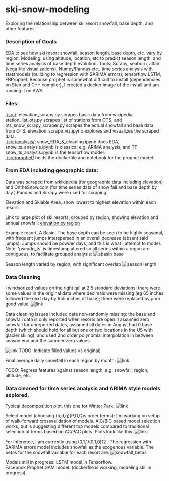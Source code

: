 # ski-snow-modeling
Exploring the relationship between ski resort snowfall, base depth, and other features. 

### Description of Goals
EDA to see how ski resort snowfall, season length, base depth, etc. vary by region. Modeling: using altitude, location, etc to predict season length, and time series analysis of base depth evolution.
Tools: Scrapy, seaborn, altair (vega-lite visualizations), Numpy/Pandas etc., time series analysis with statsmodels (building to regression with SARIMA errors), tensorflow LSTM, FBProphet. Because prophet is somewhat difficult to install (dependencies on Stan and C++ compiler), I created a docker image of the install and am running it on AWS. 

### Files:
[./src/](./src/): elevation_scrapy.py scrapes basic data from wikipedia, station_list_ots.py scrapes list of stations from OTS, and ots_snow_scrapy_scraper.py scrapes the actual snowfall and base data from OTS. elevation_scrape_viz.ipynb explores and visualizes the scraped data.  
[./src/analysis/](./src/analysis/): snow_EDA_&_cleaning.ipynb does EDA, snow_ts_analysis.ipynb is classical e.g. ARIMA analysis, and TF-snow_ts_analysis.ipynb is the tensorflow model.  
[./src/prophet/](./src/prophet/) holds the dockerfile and notebook for the prophet model.

### From EDA including geographic data:
Data was scraped from wkikipedia (for geographic data including elevation) and OntheSnow.com (for time series data of snow fall and base depth by day.) Pandas and Scrapy were used for scraping. 

Elevation and Skiable Area, show lowest to highest elevation within each resort: <div id="vis"></div>
  <script>
    (function(vegaEmbed) {
      var spec = {"config": {"view": {"continuousWidth": 400, "continuousHeight": 300}, "axisBottom": {"labels": false, "ticks": false}}, "data": {"name": "data-d8753445a38173a282b82a14448ff894"}, "mark": "rect", "encoding": {"color": {"type": "nominal", "field": "region"}, "opacity": {"condition": {"value": 1, "selection": "selector001"}, "value": 0.2}, "tooltip": [{"type": "nominal", "field": "name"}, {"type": "quantitative", "field": "base_elevation_ft"}, {"type": "quantitative", "field": "avg_elevation_ft"}, {"type": "quantitative", "field": "peak_elevation_ft"}, {"type": "nominal", "field": "skiable_acreage"}, {"type": "nominal", "field": "total_lifts"}, {"type": "quantitative", "field": "avg_annual_snowfall_in"}, {"type": "quantitative", "field": "avg_elevation_ft"}], "x": {"type": "quantitative", "axis": {"grid": false}, "field": "x0", "title": "Skiable Acres"}, "x2": {"field": "x1"}, "y": {"type": "quantitative", "axis": {"grid": true, "title": "Elevation (ft)"}, "field": "base_elevation_ft", "scale": {"zero": false}}, "y2": {"field": "peak_elevation_ft"}}, "height": 300, "selection": {"selector001": {"type": "multi", "fields": ["series"], "bind": "legend"}}, "title": {"text": ["Stations Scaled by skiable area"], "fontSize": 20}, "width": 800, "$schema": "https://vega.github.io/schema/vega-lite/v4.8.1.json", "datasets": {"data-d8753445a38173a282b82a14448ff894": [{"name": "Blue Mountain Ski Area", "region": "East", "state_province": "Pennsylvania", "peak_elevation_ft": 1540.0, "base_elevation_ft": 458.0, "skiable_acreage": 164.0, "total_lifts": 13.0, "avg_annual_snowfall_in": 33.0, "avg_elevation_ft": 999.0, "area_width": 0.15157116451016636, "x1": 0.23157116451016635, "x0": 0.08}, {"name": "Shawnee Mountain Ski Area", "region": "East", "state_province": "Pennsylvania", "peak_elevation_ft": 1351.0, "base_elevation_ft": 700.0, "skiable_acreage": 125.0, "total_lifts": 9.0, "avg_annual_snowfall_in": 50.0, "avg_elevation_ft": 1025.5, "area_width": 0.19201228878648233, "x1": 0.4235834532966487, "x0": 0.31157116451016637}, {"name": "Roundtop Mountain Resort", "region": "East", "state_province": "Pennsylvania", "peak_elevation_ft": 1335.0, "base_elevation_ft": 755.0, "skiable_acreage": 103.0, "total_lifts": 7.0, "avg_annual_snowfall_in": 30.0, "avg_elevation_ft": 1045.0, "area_width": 0.17758620689655172, "x1": 0.6011696601932004, "x0": 0.5035834532966487}, {"name": "Whitetail Resort", "region": "East", "state_province": "Pennsylvania", "peak_elevation_ft": 1800.0, "base_elevation_ft": 865.0, "skiable_acreage": 109.0, "total_lifts": 9.0, "avg_annual_snowfall_in": 40.0, "avg_elevation_ft": 1332.5, "area_width": 0.11657754010695187, "x1": 0.7177472003001523, "x0": 0.6811696601932004}, {"name": "Montage Mountain Resorts", "region": "East", "state_province": "Pennsylvania", "peak_elevation_ft": 1960.0, "base_elevation_ft": 960.0, "skiable_acreage": 140.0, "total_lifts": 9.0, "avg_annual_snowfall_in": 60.0, "avg_elevation_ft": 1460.0, "area_width": 0.14, "x1": 0.8577472003001523, "x0": 0.7977472003001522}, {"name": "Jack Frost - Big Boulder Ski Area", "region": "East", "state_province": "Pennsylvania", "peak_elevation_ft": 2000.0, "base_elevation_ft": 1400.0, "skiable_acreage": 145.0, "total_lifts": 22.0, "avg_annual_snowfall_in": 50.0, "avg_elevation_ft": 1700.0, "area_width": 0.24166666666666667, "x1": 1.099413866966819, "x0": 0.9377472003001522}, {"name": "Camelback Mountain Resort", "region": "East", "state_province": "Pennsylvania", "peak_elevation_ft": 2130.0, "base_elevation_ft": 1330.0, "skiable_acreage": 166.0, "total_lifts": 16.0, "avg_annual_snowfall_in": 50.0, "avg_elevation_ft": 1730.0, "area_width": 0.2075, "x1": 1.306913866966819, "x0": 1.179413866966819}, {"name": "Magic Mountain", "region": "East", "state_province": "Vermont", "peak_elevation_ft": 2850.0, "base_elevation_ft": 1350.0, "skiable_acreage": 205.0, "total_lifts": 6.0, "avg_annual_snowfall_in": 150.0, "avg_elevation_ft": 2100.0, "area_width": 0.13666666666666666, "x1": 1.4435805336334857, "x0": 1.386913866966819}, {"name": "Elk Mountain Ski Resort", "region": "East", "state_province": "Pennsylvania", "peak_elevation_ft": 2667.0, "base_elevation_ft": 1742.0, "skiable_acreage": 180.0, "total_lifts": 7.0, "avg_annual_snowfall_in": 60.0, "avg_elevation_ft": 2204.5, "area_width": 0.1945945945945946, "x1": 1.6381751282280803, "x0": 1.5235805336334858}, {"name": "Middlebury College Snow Bowl", "region": "East", "state_province": "Vermont", "peak_elevation_ft": 2720.0, "base_elevation_ft": 1720.0, "skiable_acreage": 110.0, "total_lifts": 3.0, "avg_annual_snowfall_in": 250.0, "avg_elevation_ft": 2220.0, "area_width": 0.11, "x1": 1.7481751282280804, "x0": 1.7181751282280804}, {"name": "Burke Mountain", "region": "East", "state_province": "Vermont", "peak_elevation_ft": 3267.0, "base_elevation_ft": 1210.0, "skiable_acreage": 178.0, "total_lifts": 6.0, "avg_annual_snowfall_in": 217.0, "avg_elevation_ft": 2238.5, "area_width": 0.08653378706854643, "x1": 1.834708915296627, "x0": 1.8281751282280805}, {"name": "Okemo Mountain", "region": "East", "state_province": "Vermont", "peak_elevation_ft": 3344.0, "base_elevation_ft": 1144.0, "skiable_acreage": 632.0, "total_lifts": 19.0, "avg_annual_snowfall_in": 200.0, "avg_elevation_ft": 2244.0, "area_width": 0.2872727272727273, "x1": 2.121981642569354, "x0": 1.914708915296627}, {"name": "Smuggler's Notch", "region": "East", "state_province": "Vermont", "peak_elevation_ft": 3640.0, "base_elevation_ft": 1030.0, "skiable_acreage": 1000.0, "total_lifts": 16.0, "avg_annual_snowfall_in": 288.0, "avg_elevation_ft": 2335.0, "area_width": 0.3831417624521073, "x1": 2.5051234050214615, "x0": 2.201981642569354}, {"name": "Bromley Mountain Resort", "region": "East", "state_province": "Vermont", "peak_elevation_ft": 3284.0, "base_elevation_ft": 1950.0, "skiable_acreage": 178.0, "total_lifts": 9.0, "avg_annual_snowfall_in": 168.0, "avg_elevation_ft": 2617.0, "area_width": 0.13343328335832083, "x1": 2.6385566883797824, "x0": 2.5851234050214615}, {"name": "Seven Springs Mountain Resort", "region": "East", "state_province": "Pennsylvania", "peak_elevation_ft": 2994.0, "base_elevation_ft": 2240.0, "skiable_acreage": 285.0, "total_lifts": 14.0, "avg_annual_snowfall_in": 150.0, "avg_elevation_ft": 2617.0, "area_width": 0.3779840848806366, "x1": 3.0165407732604193, "x0": 2.7185566883797825}, {"name": "Mad River Glen", "region": "East", "state_province": "Vermont", "peak_elevation_ft": 3637.0, "base_elevation_ft": 1600.0, "skiable_acreage": 115.0, "total_lifts": 5.0, "avg_annual_snowfall_in": 230.0, "avg_elevation_ft": 2618.5, "area_width": 0.056455571919489446, "x1": 3.0729963451799085, "x0": 3.0965407732604193}, {"name": "Bolton Valley ", "region": "East", "state_province": "Vermont", "peak_elevation_ft": 3150.0, "base_elevation_ft": 2100.0, "skiable_acreage": 300.0, "total_lifts": 6.0, "avg_annual_snowfall_in": 312.0, "avg_elevation_ft": 2625.0, "area_width": 0.2857142857142857, "x1": 3.358710630894194, "x0": 3.1529963451799086}, {"name": "Stowe Mountain Resort", "region": "East", "state_province": "Vermont", "peak_elevation_ft": 3719.0, "base_elevation_ft": 1559.0, "skiable_acreage": 485.0, "total_lifts": 13.0, "avg_annual_snowfall_in": 333.0, "avg_elevation_ft": 2639.0, "area_width": 0.22453703703703703, "x1": 3.5832476679312313, "x0": 3.438710630894194}, {"name": "Hidden Valley Resort", "region": "East", "state_province": "Pennsylvania", "peak_elevation_ft": 2875.0, "base_elevation_ft": 2405.0, "skiable_acreage": 110.0, "total_lifts": 11.0, "avg_annual_snowfall_in": 140.0, "avg_elevation_ft": 2640.0, "area_width": 0.23404255319148937, "x1": 3.817290221122721, "x0": 3.6632476679312314}, {"name": "Killington Ski Resort", "region": "East", "state_province": "Vermont", "peak_elevation_ft": 4241.0, "base_elevation_ft": 1165.0, "skiable_acreage": 1509.0, "total_lifts": 21.0, "avg_annual_snowfall_in": 250.0, "avg_elevation_ft": 2703.0, "area_width": 0.49057217165149547, "x1": 4.307862392774217, "x0": 3.897290221122721}, {"name": "Mount Snow ", "region": "East", "state_province": "Vermont", "peak_elevation_ft": 3600.0, "base_elevation_ft": 1900.0, "skiable_acreage": 600.0, "total_lifts": 20.0, "avg_annual_snowfall_in": 156.0, "avg_elevation_ft": 2750.0, "area_width": 0.35294117647058826, "x1": 4.660803569244805, "x0": 4.387862392774217}, {"name": "Sugarbush Resort", "region": "East", "state_province": "Vermont", "peak_elevation_ft": 4083.0, "base_elevation_ft": 1483.0, "skiable_acreage": 508.0, "total_lifts": 16.0, "avg_annual_snowfall_in": 269.0, "avg_elevation_ft": 2783.0, "area_width": 0.19538461538461538, "x1": 4.85618818462942, "x0": 4.740803569244805}, {"name": "Stratton Mountain Resort ", "region": "East", "state_province": "Vermont", "peak_elevation_ft": 3875.0, "base_elevation_ft": 1872.0, "skiable_acreage": 670.0, "total_lifts": 11.0, "avg_annual_snowfall_in": 171.0, "avg_elevation_ft": 2873.5, "area_width": 0.3344982526210684, "x1": 5.190686437250488, "x0": 4.93618818462942}, {"name": "Jay Peak", "region": "East", "state_province": "Vermont", "peak_elevation_ft": 3968.0, "base_elevation_ft": 1815.0, "skiable_acreage": 385.0, "total_lifts": 9.0, "avg_annual_snowfall_in": 350.0, "avg_elevation_ft": 2891.5, "area_width": 0.17882025081281933, "x1": 5.369506688063307, "x0": 5.270686437250488}, {"name": "Pico Mountain", "region": "East", "state_province": "Vermont", "peak_elevation_ft": 3967.0, "base_elevation_ft": 2000.0, "skiable_acreage": 468.0, "total_lifts": 7.0, "avg_annual_snowfall_in": 250.0, "avg_elevation_ft": 2983.5, "area_width": 0.23792577529232334, "x1": 5.6074324633556305, "x0": 5.449506688063307}, {"name": "The Summit at Snoqualmie", "region": "Cascades", "state_province": "Washington", "peak_elevation_ft": 5420.0, "base_elevation_ft": 2610.0, "skiable_acreage": 1914.0, "total_lifts": 27.0, "avg_annual_snowfall_in": 435.0, "avg_elevation_ft": 4015.0, "area_width": 0.6811387900355872, "x1": 6.2885712533912175, "x0": 5.687432463355631}, {"name": "Mount Hood Skibowl", "region": "Cascades", "state_province": "Oregon", "peak_elevation_ft": 5027.0, "base_elevation_ft": 3500.0, "skiable_acreage": 960.0, "total_lifts": 9.0, "avg_annual_snowfall_in": 300.0, "avg_elevation_ft": 4263.5, "area_width": 0.6286836935166994, "x1": 6.917254946907917, "x0": 6.3685712533912175}, {"name": "Mt Baker ", "region": "Cascades", "state_province": "Washington", "peak_elevation_ft": 5089.0, "base_elevation_ft": 3500.0, "skiable_acreage": 1000.0, "total_lifts": 10.0, "avg_annual_snowfall_in": 641.0, "avg_elevation_ft": 4294.5, "area_width": 0.6293266205160478, "x1": 7.546581567423965, "x0": 6.997254946907917}, {"name": "Loup Loup Ski Bowl", "region": "Cascades", "state_province": "Washington", "peak_elevation_ft": 5280.0, "base_elevation_ft": 4040.0, "skiable_acreage": 550.0, "total_lifts": 3.0, "avg_annual_snowfall_in": 150.0, "avg_elevation_ft": 4660.0, "area_width": 0.4435483870967742, "x1": 7.990129954520739, "x0": 7.626581567423965}, {"name": "49 Degrees North", "region": "Cascades", "state_province": "Washington", "peak_elevation_ft": 5774.0, "base_elevation_ft": 3923.0, "skiable_acreage": 2325.0, "total_lifts": 6.0, "avg_annual_snowfall_in": 300.0, "avg_elevation_ft": 4848.5, "area_width": 1.2560777957860616, "x1": 9.246207750306802, "x0": 8.07012995452074}, {"name": "Mount Spokane", "region": "Cascades", "state_province": "Washington", "peak_elevation_ft": 5889.0, "base_elevation_ft": 3818.0, "skiable_acreage": 1704.0, "total_lifts": 8.0, "avg_annual_snowfall_in": 300.0, "avg_elevation_ft": 4853.5, "area_width": 0.8227909222597779, "x1": 10.068998672566579, "x0": 9.326207750306802}, {"name": "Stevens Pass ", "region": "Cascades", "state_province": "Washington", "peak_elevation_ft": 5845.0, "base_elevation_ft": 4061.0, "skiable_acreage": 1125.0, "total_lifts": 10.0, "avg_annual_snowfall_in": 450.0, "avg_elevation_ft": 4953.0, "area_width": 0.6306053811659192, "x1": 10.699604053732498, "x0": 10.148998672566579}, {"name": "Ski Bluewood", "region": "Cascades", "state_province": "Washington", "peak_elevation_ft": 5670.0, "base_elevation_ft": 4454.0, "skiable_acreage": 530.0, "total_lifts": 3.0, "avg_annual_snowfall_in": 300.0, "avg_elevation_ft": 5062.0, "area_width": 0.43585526315789475, "x1": 11.135459316890394, "x0": 10.779604053732498}, {"name": "Spout Springs", "region": "Cascades", "state_province": "Oregon", "peak_elevation_ft": 5450.0, "base_elevation_ft": 4920.0, "skiable_acreage": 200.0, "total_lifts": 2.0, "avg_annual_snowfall_in": 130.0, "avg_elevation_ft": 5185.0, "area_width": 0.37735849056603776, "x1": 11.512817807456432, "x0": 11.215459316890394}, {"name": "Hoodoo", "region": "Cascades", "state_province": "Oregon", "peak_elevation_ft": 5703.0, "base_elevation_ft": 4668.0, "skiable_acreage": 806.0, "total_lifts": 5.0, "avg_annual_snowfall_in": 360.0, "avg_elevation_ft": 5185.5, "area_width": 0.778743961352657, "x1": 12.291561768809089, "x0": 11.592817807456433}, {"name": "Crystal Mountain", "region": "Cascades", "state_province": "Washington", "peak_elevation_ft": 7012.0, "base_elevation_ft": 3912.0, "skiable_acreage": 2600.0, "total_lifts": 12.0, "avg_annual_snowfall_in": 350.0, "avg_elevation_ft": 5462.0, "area_width": 0.8387096774193549, "x1": 13.130271446228443, "x0": 12.371561768809089}, {"name": "White Pass", "region": "Cascades", "state_province": "Washington", "peak_elevation_ft": 6500.0, "base_elevation_ft": 4500.0, "skiable_acreage": 1400.0, "total_lifts": 8.0, "avg_annual_snowfall_in": 350.0, "avg_elevation_ft": 5500.0, "area_width": 0.7, "x1": 13.830271446228442, "x0": 13.210271446228443}, {"name": "Ferguson Ridge", "region": "Cascades", "state_province": "Oregon", "peak_elevation_ft": 5840.0, "base_elevation_ft": 5200.0, "skiable_acreage": 170.0, "total_lifts": 2.0, "avg_annual_snowfall_in": 300.0, "avg_elevation_ft": 5520.0, "area_width": 0.265625, "x1": 14.095896446228442, "x0": 13.910271446228442}, {"name": "Warner Canyon", "region": "Cascades", "state_province": "Oregon", "peak_elevation_ft": 6003.0, "base_elevation_ft": 5271.0, "skiable_acreage": 200.0, "total_lifts": 1.0, "avg_annual_snowfall_in": 50.0, "avg_elevation_ft": 5637.0, "area_width": 0.273224043715847, "x1": 14.36912048994429, "x0": 14.175896446228442}, {"name": "Mission Ridge", "region": "Cascades", "state_province": "Washington", "peak_elevation_ft": 6820.0, "base_elevation_ft": 4570.0, "skiable_acreage": 2000.0, "total_lifts": 6.0, "avg_annual_snowfall_in": 200.0, "avg_elevation_ft": 5695.0, "area_width": 0.8888888888888888, "x1": 15.25800937883318, "x0": 14.44912048994429}, {"name": "Willamette Pass", "region": "Cascades", "state_province": "Oregon", "peak_elevation_ft": 6683.0, "base_elevation_ft": 5120.0, "skiable_acreage": 555.0, "total_lifts": 6.0, "avg_annual_snowfall_in": 430.0, "avg_elevation_ft": 5901.5, "area_width": 0.3550863723608445, "x1": 15.613095751194024, "x0": 15.33800937883318}, {"name": "Mount Hood Meadows ", "region": "Cascades", "state_province": "Oregon", "peak_elevation_ft": 7300.0, "base_elevation_ft": 4523.0, "skiable_acreage": 2150.0, "total_lifts": 11.0, "avg_annual_snowfall_in": 430.0, "avg_elevation_ft": 5911.5, "area_width": 0.7742167806985956, "x1": 16.38731253189262, "x0": 15.693095751194024}, {"name": "Nordic Valley", "region": "Utah", "state_province": "Utah", "peak_elevation_ft": 6400.0, "base_elevation_ft": 5440.0, "skiable_acreage": 140.0, "total_lifts": 4.0, "avg_annual_snowfall_in": 300.0, "avg_elevation_ft": 5920.0, "area_width": 0.14583333333333334, "x1": 16.53314586522595, "x0": 16.467312531892617}, {"name": "Cherry Peak", "region": "Utah", "state_province": "Utah", "peak_elevation_ft": 7050.0, "base_elevation_ft": 5775.0, "skiable_acreage": 200.0, "total_lifts": 3.0, "avg_annual_snowfall_in": 322.0, "avg_elevation_ft": 6412.5, "area_width": 0.1568627450980392, "x1": 16.69000861032399, "x0": 16.61314586522595}, {"name": "Timberline Lodge", "region": "Cascades", "state_province": "Oregon", "peak_elevation_ft": 8540.0, "base_elevation_ft": 4850.0, "skiable_acreage": 1430.0, "total_lifts": 9.0, "avg_annual_snowfall_in": 540.0, "avg_elevation_ft": 6695.0, "area_width": 0.3875338753387534, "x1": 17.077542485662743, "x0": 16.770008610323988}, {"name": "Mount Ashland Ski Area", "region": "Cascades", "state_province": "Oregon", "peak_elevation_ft": 7533.0, "base_elevation_ft": 6383.0, "skiable_acreage": 220.0, "total_lifts": 5.0, "avg_annual_snowfall_in": 265.0, "avg_elevation_ft": 6958.0, "area_width": 0.19130434782608696, "x1": 17.26884683348883, "x0": 17.15754248566274}, {"name": "Soda Springs", "region": "Sierras", "state_province": "California", "peak_elevation_ft": 7325.0, "base_elevation_ft": 6673.0, "skiable_acreage": 200.0, "total_lifts": 2.0, "avg_annual_snowfall_in": 400.0, "avg_elevation_ft": 6999.0, "area_width": 0.3067484662576687, "x1": 17.5755952997465, "x0": 17.348846833488828}, {"name": "Tahoe Donner", "region": "Sierras", "state_province": "California", "peak_elevation_ft": 7350.0, "base_elevation_ft": 6750.0, "skiable_acreage": 120.0, "total_lifts": 3.0, "avg_annual_snowfall_in": 400.0, "avg_elevation_ft": 7050.0, "area_width": 0.2, "x1": 17.7755952997465, "x0": 17.655595299746498}, {"name": "Homewood", "region": "Sierras", "state_province": "California", "peak_elevation_ft": 7881.0, "base_elevation_ft": 6223.0, "skiable_acreage": 1260.0, "total_lifts": 7.0, "avg_annual_snowfall_in": 400.0, "avg_elevation_ft": 7052.0, "area_width": 0.7599517490952955, "x1": 18.535547048841796, "x0": 17.855595299746497}, {"name": "Sundance Mountain", "region": "Utah", "state_province": "Utah", "peak_elevation_ft": 8250.0, "base_elevation_ft": 6100.0, "skiable_acreage": 450.0, "total_lifts": 5.0, "avg_annual_snowfall_in": 320.0, "avg_elevation_ft": 7175.0, "area_width": 0.20930232558139536, "x1": 18.74484937442319, "x0": 18.615547048841794}, {"name": "Snow Valley Mountain Resort", "region": "Sierras", "state_province": "California", "peak_elevation_ft": 7841.0, "base_elevation_ft": 6800.0, "skiable_acreage": 240.0, "total_lifts": 12.0, "avg_annual_snowfall_in": 150.0, "avg_elevation_ft": 7320.5, "area_width": 0.23054755043227665, "x1": 18.975396924855467, "x0": 18.824849374423188}, {"name": "Mt Bachelor ", "region": "Cascades", "state_province": "Oregon", "peak_elevation_ft": 9065.0, "base_elevation_ft": 5700.0, "skiable_acreage": 4318.0, "total_lifts": 11.0, "avg_annual_snowfall_in": 462.0, "avg_elevation_ft": 7382.5, "area_width": 1.2832095096582468, "x1": 20.258606434513712, "x0": 19.055396924855465}, {"name": "Mountain High", "region": "Sierras", "state_province": "California", "peak_elevation_ft": 8200.0, "base_elevation_ft": 6600.0, "skiable_acreage": 290.0, "total_lifts": 13.0, "avg_annual_snowfall_in": 132.0, "avg_elevation_ft": 7400.0, "area_width": 0.18125, "x1": 20.43985643451371, "x0": 20.33860643451371}, {"name": "Dodge Ridge", "region": "Sierras", "state_province": "California", "peak_elevation_ft": 8200.0, "base_elevation_ft": 6600.0, "skiable_acreage": 832.0, "total_lifts": 12.0, "avg_annual_snowfall_in": 300.0, "avg_elevation_ft": 7400.0, "area_width": 0.52, "x1": 20.95985643451371, "x0": 20.51985643451371}, {"name": "Donner Ski Ranch", "region": "Sierras", "state_province": "California", "peak_elevation_ft": 7781.0, "base_elevation_ft": 7031.0, "skiable_acreage": 435.0, "total_lifts": 8.0, "avg_annual_snowfall_in": 400.0, "avg_elevation_ft": 7406.0, "area_width": 0.58, "x1": 21.53985643451371, "x0": 21.03985643451371}, {"name": "Boreal", "region": "Sierras", "state_province": "California", "peak_elevation_ft": 7700.0, "base_elevation_ft": 7200.0, "skiable_acreage": 380.0, "total_lifts": 8.0, "avg_annual_snowfall_in": 400.0, "avg_elevation_ft": 7450.0, "area_width": 0.76, "x1": 22.29985643451371, "x0": 21.619856434513707}, {"name": "Northstar California", "region": "Sierras", "state_province": "California", "peak_elevation_ft": 8610.0, "base_elevation_ft": 6330.0, "skiable_acreage": 2904.0, "total_lifts": 19.0, "avg_annual_snowfall_in": 350.0, "avg_elevation_ft": 7470.0, "area_width": 1.2736842105263158, "x1": 23.573540645040026, "x0": 22.37985643451371}, {"name": "Mount Waterman", "region": "Sierras", "state_province": "California", "peak_elevation_ft": 8030.0, "base_elevation_ft": 7000.0, "skiable_acreage": 150.0, "total_lifts": 3.0, "avg_annual_snowfall_in": 180.0, "avg_elevation_ft": 7515.0, "area_width": 0.14563106796116504, "x1": 23.71917171300119, "x0": 23.653540645040025}, {"name": "Mount Baldy Ski Lifts", "region": "Sierras", "state_province": "California", "peak_elevation_ft": 8600.0, "base_elevation_ft": 6500.0, "skiable_acreage": 800.0, "total_lifts": 4.0, "avg_annual_snowfall_in": 170.0, "avg_elevation_ft": 7550.0, "area_width": 0.38095238095238093, "x1": 24.10012409395357, "x0": 23.79917171300119}, {"name": "Anthony Lakes", "region": "Cascades", "state_province": "Oregon", "peak_elevation_ft": 8000.0, "base_elevation_ft": 7100.0, "skiable_acreage": 1100.0, "total_lifts": 3.0, "avg_annual_snowfall_in": 300.0, "avg_elevation_ft": 7550.0, "area_width": 1.2222222222222223, "x1": 25.322346316175793, "x0": 24.18012409395357}, {"name": "Bear Valley", "region": "Sierras", "state_province": "California", "peak_elevation_ft": 8500.0, "base_elevation_ft": 6600.0, "skiable_acreage": 1280.0, "total_lifts": 10.0, "avg_annual_snowfall_in": 359.0, "avg_elevation_ft": 7550.0, "area_width": 0.6736842105263158, "x1": 25.996030526702107, "x0": 25.40234631617579}, {"name": "Snow Summit", "region": "Sierras", "state_province": "California", "peak_elevation_ft": 8174.0, "base_elevation_ft": 6965.0, "skiable_acreage": 240.0, "total_lifts": 14.0, "avg_annual_snowfall_in": 100.0, "avg_elevation_ft": 7569.5, "area_width": 0.19851116625310175, "x1": 26.19454169295521, "x0": 26.076030526702105}, {"name": "Diamond Peak", "region": "Sierras", "state_province": "Nevada", "peak_elevation_ft": 8540.0, "base_elevation_ft": 6700.0, "skiable_acreage": 655.0, "total_lifts": 6.0, "avg_annual_snowfall_in": 225.0, "avg_elevation_ft": 7620.0, "area_width": 0.35597826086956524, "x1": 26.550519953824775, "x0": 26.274541692955207}, {"name": "Squaw Valley-Alpine Meadows", "region": "Sierras", "state_province": "California", "peak_elevation_ft": 9050.0, "base_elevation_ft": 6200.0, "skiable_acreage": 6400.0, "total_lifts": 43.0, "avg_annual_snowfall_in": 450.0, "avg_elevation_ft": 7625.0, "area_width": 2.245614035087719, "x1": 28.796133988912494, "x0": 26.630519953824773}, {"name": "Sugar Bowl", "region": "Sierras", "state_province": "California", "peak_elevation_ft": 8383.0, "base_elevation_ft": 6883.0, "skiable_acreage": 1500.0, "total_lifts": 13.0, "avg_annual_snowfall_in": 500.0, "avg_elevation_ft": 7633.0, "area_width": 1.0, "x1": 29.796133988912494, "x0": 28.876133988912493}, {"name": "Sierra-at-Tahoe", "region": "Sierras", "state_province": "California", "peak_elevation_ft": 8852.0, "base_elevation_ft": 6640.0, "skiable_acreage": 2000.0, "total_lifts": 12.0, "avg_annual_snowfall_in": 480.0, "avg_elevation_ft": 7746.0, "area_width": 0.9041591320072333, "x1": 30.700293120919728, "x0": 29.876133988912493}, {"name": "China Peak", "region": "Sierras", "state_province": "California", "peak_elevation_ft": 8709.0, "base_elevation_ft": 7030.0, "skiable_acreage": 1200.0, "total_lifts": 11.0, "avg_annual_snowfall_in": 300.0, "avg_elevation_ft": 7869.5, "area_width": 0.714711137581894, "x1": 31.41500425850162, "x0": 30.780293120919726}, {"name": "Snowbasin", "region": "Utah", "state_province": "Utah", "peak_elevation_ft": 9350.0, "base_elevation_ft": 6391.0, "skiable_acreage": 3000.0, "total_lifts": 11.0, "avg_annual_snowfall_in": 350.0, "avg_elevation_ft": 7870.5, "area_width": 1.013856032443393, "x1": 32.42886029094502, "x0": 31.49500425850162}, {"name": "Bear Mountain", "region": "Sierras", "state_province": "California", "peak_elevation_ft": 8805.0, "base_elevation_ft": 7104.0, "skiable_acreage": 198.0, "total_lifts": 12.0, "avg_annual_snowfall_in": 100.0, "avg_elevation_ft": 7954.5, "area_width": 0.1164021164021164, "x1": 32.54526240734713, "x0": 32.508860290945016}, {"name": "Beaver Mountain", "region": "Utah", "state_province": "Utah", "peak_elevation_ft": 8800.0, "base_elevation_ft": 7200.0, "skiable_acreage": 667.0, "total_lifts": 5.0, "avg_annual_snowfall_in": 400.0, "avg_elevation_ft": 8000.0, "area_width": 0.416875, "x1": 32.96213740734713, "x0": 32.62526240734713}, {"name": "Deer Valley", "region": "Utah", "state_province": "Utah", "peak_elevation_ft": 9570.0, "base_elevation_ft": 6570.0, "skiable_acreage": 2026.0, "total_lifts": 21.0, "avg_annual_snowfall_in": 280.0, "avg_elevation_ft": 8070.0, "area_width": 0.6753333333333333, "x1": 33.63747074068046, "x0": 33.04213740734713}, {"name": "Powder Mountain", "region": "Utah", "state_province": "Utah", "peak_elevation_ft": 9422.0, "base_elevation_ft": 6900.0, "skiable_acreage": 8464.0, "total_lifts": 9.0, "avg_annual_snowfall_in": 500.0, "avg_elevation_ft": 8161.0, "area_width": 3.3560666137985726, "x1": 36.99353735447904, "x0": 33.71747074068046}, {"name": "Park City Mountain Resort", "region": "Utah", "state_province": "Utah", "peak_elevation_ft": 10000.0, "base_elevation_ft": 6900.0, "skiable_acreage": 7300.0, "total_lifts": 41.0, "avg_annual_snowfall_in": 360.0, "avg_elevation_ft": 8450.0, "area_width": 2.3548387096774195, "x1": 39.348376064156454, "x0": 37.073537354479036}, {"name": "Mount Shasta Ski Park", "region": "Sierras", "state_province": "California", "peak_elevation_ft": 9200.0, "base_elevation_ft": 7800.0, "skiable_acreage": 425.0, "total_lifts": 4.0, "avg_annual_snowfall_in": 275.0, "avg_elevation_ft": 8500.0, "area_width": 0.30357142857142855, "x1": 39.651947492727885, "x0": 39.42837606415645}, {"name": "Heavenly Mountain Resort ", "region": "Sierras", "state_province": "California", "peak_elevation_ft": 10067.0, "base_elevation_ft": 7200.0, "skiable_acreage": 4800.0, "total_lifts": 30.0, "avg_annual_snowfall_in": 360.0, "avg_elevation_ft": 8633.5, "area_width": 1.6742239274502966, "x1": 41.326171420178184, "x0": 39.73194749272788}, {"name": "Granby Ranch", "region": "Colorado", "state_province": "Colorado", "peak_elevation_ft": 9202.0, "base_elevation_ft": 8202.0, "skiable_acreage": 406.0, "total_lifts": 5.0, "avg_annual_snowfall_in": 220.0, "avg_elevation_ft": 8702.0, "area_width": 0.406, "x1": 41.73217142017818, "x0": 41.40617142017818}, {"name": "Steamboat Springs ", "region": "Colorado", "state_province": "Colorado", "peak_elevation_ft": 10568.0, "base_elevation_ft": 6900.0, "skiable_acreage": 2956.0, "total_lifts": 16.0, "avg_annual_snowfall_in": 349.0, "avg_elevation_ft": 8734.0, "area_width": 0.8058887677208287, "x1": 42.53806018789901, "x0": 41.81217142017818}, {"name": "Kirkwood", "region": "Sierras", "state_province": "California", "peak_elevation_ft": 9800.0, "base_elevation_ft": 7800.0, "skiable_acreage": 2300.0, "total_lifts": 15.0, "avg_annual_snowfall_in": 500.0, "avg_elevation_ft": 8800.0, "area_width": 1.15, "x1": 43.68806018789901, "x0": 42.61806018789901}, {"name": "June Mountain", "region": "Sierras", "state_province": "California", "peak_elevation_ft": 10090.0, "base_elevation_ft": 7545.0, "skiable_acreage": 500.0, "total_lifts": 7.0, "avg_annual_snowfall_in": 250.0, "avg_elevation_ft": 8817.5, "area_width": 0.19646365422396855, "x1": 43.88452384212298, "x0": 43.76806018789901}, {"name": "Buttermilk", "region": "Colorado", "state_province": "Colorado", "peak_elevation_ft": 9900.0, "base_elevation_ft": 7870.0, "skiable_acreage": 435.0, "total_lifts": 8.0, "avg_annual_snowfall_in": 200.0, "avg_elevation_ft": 8885.0, "area_width": 0.21428571428571427, "x1": 44.098809556408696, "x0": 43.96452384212298}, {"name": "Sunlight Mountain", "region": "Colorado", "state_province": "Colorado", "peak_elevation_ft": 9895.0, "base_elevation_ft": 7885.0, "skiable_acreage": 470.0, "total_lifts": 3.0, "avg_annual_snowfall_in": 250.0, "avg_elevation_ft": 8890.0, "area_width": 0.23383084577114427, "x1": 44.33264040217984, "x0": 44.178809556408694}, {"name": "Mt. Rose Ski Tahoe", "region": "Sierras", "state_province": "Nevada", "peak_elevation_ft": 9700.0, "base_elevation_ft": 8260.0, "skiable_acreage": 1200.0, "total_lifts": 8.0, "avg_annual_snowfall_in": 396.0, "avg_elevation_ft": 8980.0, "area_width": 0.8333333333333334, "x1": 45.16597373551318, "x0": 44.41264040217984}, {"name": "Powderhorn Resort", "region": "Colorado", "state_province": "Colorado", "peak_elevation_ft": 9850.0, "base_elevation_ft": 8200.0, "skiable_acreage": 1600.0, "total_lifts": 5.0, "avg_annual_snowfall_in": 250.0, "avg_elevation_ft": 9025.0, "area_width": 0.9696969696969697, "x1": 46.135670705210146, "x0": 45.245973735513175}, {"name": "Solitude Mountain", "region": "Utah", "state_province": "Utah", "peak_elevation_ft": 10488.0, "base_elevation_ft": 7988.0, "skiable_acreage": 1200.0, "total_lifts": 8.0, "avg_annual_snowfall_in": 500.0, "avg_elevation_ft": 9238.0, "area_width": 0.48, "x1": 46.61567070521014, "x0": 46.215670705210144}, {"name": "Snowbird ", "region": "Utah", "state_province": "Utah", "peak_elevation_ft": 10992.0, "base_elevation_ft": 7760.0, "skiable_acreage": 2500.0, "total_lifts": 13.0, "avg_annual_snowfall_in": 500.0, "avg_elevation_ft": 9376.0, "area_width": 0.7735148514851485, "x1": 47.38918555669529, "x0": 46.69567070521014}, {"name": "Mammoth Mountain", "region": "Sierras", "state_province": "California", "peak_elevation_ft": 11053.0, "base_elevation_ft": 7953.0, "skiable_acreage": 3500.0, "total_lifts": 28.0, "avg_annual_snowfall_in": 420.0, "avg_elevation_ft": 9503.0, "area_width": 1.1290322580645162, "x1": 48.51821781475981, "x0": 47.46918555669529}, {"name": "Alta Ski Area ", "region": "Utah", "state_province": "Utah", "peak_elevation_ft": 10550.0, "base_elevation_ft": 8530.0, "skiable_acreage": 2200.0, "total_lifts": 10.0, "avg_annual_snowfall_in": 560.0, "avg_elevation_ft": 9540.0, "area_width": 1.0891089108910892, "x1": 49.6073267256509, "x0": 48.598217814759806}, {"name": "Aspen Mountain", "region": "Colorado", "state_province": "Colorado", "peak_elevation_ft": 11212.0, "base_elevation_ft": 7945.0, "skiable_acreage": 673.0, "total_lifts": 8.0, "avg_annual_snowfall_in": 300.0, "avg_elevation_ft": 9578.5, "area_width": 0.20599938781756963, "x1": 49.81332611346847, "x0": 49.6873267256509}, {"name": "Brighton Ski Resort ", "region": "Utah", "state_province": "Utah", "peak_elevation_ft": 10500.0, "base_elevation_ft": 8755.0, "skiable_acreage": 1500.0, "total_lifts": 6.0, "avg_annual_snowfall_in": 500.0, "avg_elevation_ft": 9627.5, "area_width": 0.8595988538681948, "x1": 50.67292496733666, "x0": 49.89332611346847}, {"name": "Beaver Creek", "region": "Colorado", "state_province": "Colorado", "peak_elevation_ft": 11440.0, "base_elevation_ft": 8100.0, "skiable_acreage": 1832.0, "total_lifts": 24.0, "avg_annual_snowfall_in": 195.0, "avg_elevation_ft": 9770.0, "area_width": 0.548502994011976, "x1": 51.22142796134864, "x0": 50.75292496733666}, {"name": "Purgatory Resort", "region": "Colorado", "state_province": "Colorado", "peak_elevation_ft": 10822.0, "base_elevation_ft": 8793.0, "skiable_acreage": 1200.0, "total_lifts": 10.0, "avg_annual_snowfall_in": 260.0, "avg_elevation_ft": 9807.5, "area_width": 0.5914243469689502, "x1": 51.81285230831759, "x0": 51.30142796134864}, {"name": "Vail Ski Resort", "region": "Colorado", "state_province": "Colorado", "peak_elevation_ft": 11570.0, "base_elevation_ft": 8120.0, "skiable_acreage": 5289.0, "total_lifts": 31.0, "avg_annual_snowfall_in": 354.0, "avg_elevation_ft": 9845.0, "area_width": 1.5330434782608695, "x1": 53.34589578657846, "x0": 51.892852308317586}, {"name": "Eagle Point", "region": "Utah", "state_province": "Utah", "peak_elevation_ft": 10600.0, "base_elevation_ft": 9100.0, "skiable_acreage": 650.0, "total_lifts": 5.0, "avg_annual_snowfall_in": 400.0, "avg_elevation_ft": 9850.0, "area_width": 0.43333333333333335, "x1": 53.77922911991179, "x0": 53.42589578657846}, {"name": "Aspen Highlands", "region": "Colorado", "state_province": "Colorado", "peak_elevation_ft": 11678.0, "base_elevation_ft": 8040.0, "skiable_acreage": 1010.0, "total_lifts": 5.0, "avg_annual_snowfall_in": 300.0, "avg_elevation_ft": 9859.0, "area_width": 0.27762506871907644, "x1": 54.056854188630865, "x0": 53.85922911991179}, {"name": "Lee Canyon (Ski and Snowboard Resort)", "region": "Sierras", "state_province": "Nevada", "peak_elevation_ft": 11289.0, "base_elevation_ft": 8510.0, "skiable_acreage": 385.0, "total_lifts": 3.0, "avg_annual_snowfall_in": 161.0, "avg_elevation_ft": 9899.5, "area_width": 0.1385390428211587, "x1": 54.19539323145202, "x0": 54.13685418863086}, {"name": "Eldora Mountain Resort ", "region": "Colorado", "state_province": "Colorado", "peak_elevation_ft": 10800.0, "base_elevation_ft": 9200.0, "skiable_acreage": 680.0, "total_lifts": 12.0, "avg_annual_snowfall_in": 300.0, "avg_elevation_ft": 10000.0, "area_width": 0.425, "x1": 54.62039323145202, "x0": 54.27539323145202}, {"name": "Snowmass", "region": "Colorado", "state_province": "Colorado", "peak_elevation_ft": 12510.0, "base_elevation_ft": 8104.0, "skiable_acreage": 3362.0, "total_lifts": 17.0, "avg_annual_snowfall_in": 300.0, "avg_elevation_ft": 10307.0, "area_width": 0.7630503858374943, "x1": 55.383443617289515, "x0": 54.70039323145202}, {"name": "Echo Mountain", "region": "Colorado", "state_province": "Colorado", "peak_elevation_ft": 10650.0, "base_elevation_ft": 10050.0, "skiable_acreage": 226.0, "total_lifts": 2.0, "avg_annual_snowfall_in": 275.0, "avg_elevation_ft": 10350.0, "area_width": 0.37666666666666665, "x1": 55.76011028395618, "x0": 55.463443617289514}, {"name": "Brian Head", "region": "Utah", "state_province": "Utah", "peak_elevation_ft": 11307.0, "base_elevation_ft": 9600.0, "skiable_acreage": 650.0, "total_lifts": 8.0, "avg_annual_snowfall_in": 370.0, "avg_elevation_ft": 10453.5, "area_width": 0.38078500292911543, "x1": 56.140895286885296, "x0": 55.84011028395618}, {"name": "Winter Park Resort", "region": "Colorado", "state_province": "Colorado", "peak_elevation_ft": 12060.0, "base_elevation_ft": 9000.0, "skiable_acreage": 3000.0, "total_lifts": 25.0, "avg_annual_snowfall_in": 365.0, "avg_elevation_ft": 10530.0, "area_width": 0.9803921568627451, "x1": 57.12128744374804, "x0": 56.220895286885295}, {"name": "Crested Butte", "region": "Colorado", "state_province": "Colorado", "peak_elevation_ft": 12170.0, "base_elevation_ft": 9115.0, "skiable_acreage": 1547.0, "total_lifts": 16.0, "avg_annual_snowfall_in": 300.0, "avg_elevation_ft": 10642.5, "area_width": 0.5063829787234042, "x1": 57.62767042247144, "x0": 57.201287443748036}, {"name": "Keystone Resort", "region": "Colorado", "state_province": "Colorado", "peak_elevation_ft": 12408.0, "base_elevation_ft": 9280.0, "skiable_acreage": 3148.0, "total_lifts": 20.0, "avg_annual_snowfall_in": 235.0, "avg_elevation_ft": 10844.0, "area_width": 1.0063938618925832, "x1": 58.63406428436402, "x0": 57.70767042247144}, {"name": "Telluride Ski Resort", "region": "Colorado", "state_province": "Colorado", "peak_elevation_ft": 13150.0, "base_elevation_ft": 8725.0, "skiable_acreage": 2000.0, "total_lifts": 18.0, "avg_annual_snowfall_in": 309.0, "avg_elevation_ft": 10937.5, "area_width": 0.4519774011299435, "x1": 59.08604168549397, "x0": 58.71406428436402}, {"name": "Copper Mountain (Colorado) ", "region": "Colorado", "state_province": "Colorado", "peak_elevation_ft": 12313.0, "base_elevation_ft": 9712.0, "skiable_acreage": 2450.0, "total_lifts": 22.0, "avg_annual_snowfall_in": 282.0, "avg_elevation_ft": 11012.5, "area_width": 0.9419454056132257, "x1": 60.02798709110719, "x0": 59.166041685493965}, {"name": "Cooper ", "region": "Colorado", "state_province": "Colorado", "peak_elevation_ft": 11700.0, "base_elevation_ft": 10500.0, "skiable_acreage": 400.0, "total_lifts": 4.0, "avg_annual_snowfall_in": 260.0, "avg_elevation_ft": 11100.0, "area_width": 0.3333333333333333, "x1": 60.36132042444053, "x0": 60.10798709110719}, {"name": "Wolf Creek Ski Area", "region": "Colorado", "state_province": "Colorado", "peak_elevation_ft": 11904.0, "base_elevation_ft": 10300.0, "skiable_acreage": 1600.0, "total_lifts": 7.0, "avg_annual_snowfall_in": 465.0, "avg_elevation_ft": 11102.0, "area_width": 0.9975062344139651, "x1": 61.3588266588545, "x0": 60.441320424440526}, {"name": "Breckenridge Ski Resort", "region": "Colorado", "state_province": "Colorado", "peak_elevation_ft": 12998.0, "base_elevation_ft": 9600.0, "skiable_acreage": 2908.0, "total_lifts": 34.0, "avg_annual_snowfall_in": 353.0, "avg_elevation_ft": 11299.0, "area_width": 0.8557975279576221, "x1": 62.21462418681212, "x0": 61.438826658854495}, {"name": "Monarch", "region": "Colorado", "state_province": "Colorado", "peak_elevation_ft": 11960.0, "base_elevation_ft": 10790.0, "skiable_acreage": 800.0, "total_lifts": 5.0, "avg_annual_snowfall_in": 400.0, "avg_elevation_ft": 11375.0, "area_width": 0.6837606837606838, "x1": 62.8983848705728, "x0": 62.294624186812115}, {"name": "Arapahoe Basin", "region": "Colorado", "state_province": "Colorado", "peak_elevation_ft": 13050.0, "base_elevation_ft": 10520.0, "skiable_acreage": 1428.0, "total_lifts": 9.0, "avg_annual_snowfall_in": 350.0, "avg_elevation_ft": 11785.0, "area_width": 0.5644268774703557, "x1": 63.46281174804315, "x0": 62.978384870572796}, {"name": "Loveland Ski Area", "region": "Colorado", "state_province": "Colorado", "peak_elevation_ft": 13010.0, "base_elevation_ft": 10800.0, "skiable_acreage": 1800.0, "total_lifts": 11.0, "avg_annual_snowfall_in": 422.0, "avg_elevation_ft": 11905.0, "area_width": 0.8144796380090498, "x1": 64.2772913860522, "x0": 63.54281174804315}, {"name": "Silverton Mountain", "region": "Colorado", "state_province": "Colorado", "peak_elevation_ft": 13487.0, "base_elevation_ft": 10400.0, "skiable_acreage": 1819.0, "total_lifts": 1.0, "avg_annual_snowfall_in": 450.0, "avg_elevation_ft": 11943.5, "area_width": 0.5892452218982831, "x1": 64.86653660795048, "x0": 64.3572913860522}]}};
      var embedOpt = {"mode": "vega-lite"};

      function showError(el, error){
          el.innerHTML = ('<div class="error" style="color:red;">'
                          + '<p>JavaScript Error: ' + error.message + '</p>'
                          + "<p>This usually means there's a typo in your chart specification. "
                          + "See the javascript console for the full traceback.</p>"
                          + '</div>');
          throw error;
      }
      const el = document.getElementById('vis');
      vegaEmbed("#vis", spec, embedOpt)
        .catch(error => showError(el, error));
    })(vegaEmbed);

  </script>

Link to large plot of ski resorts, grouped by region, showing elevation and annual snowfall: [elevation by region](./resources/elevation_by_region.png "This also is lacking the interactivity native vega visualization in full HTML woudl afford")

Example resort, A Basin. The base depth can be seen to be highly seasonal, with frequent jumps interspersed in an overall decrease (absent said jumps). Jumps should be powder days, and this is what I attempt to model. Note: 'pseudo_ts' is timestamp altered so all series within a regon are contiguous, to facilitate grouped analysis: ![abasin base](./resources/Abasin_viz.png)

Season length varied by region, with significant overlap ![season length](./resources/season_length.png)

### Data Cleaning
I windsorized values on the right tail at 2.5 standard deviations: there were some values in the original data where decimals were missing (eg 65 inches followed the next day by 655 inches of base); there were replaced by prior good value. 
![link](./resources/log_base.png)

Data cleaning issues included data non-randomly missing: the base and snowfall data is only reported when resorts are open. I assumed zero snowfall for unreported dates, assumed all dates in August had 0 base depth (which should hold for all but one or two locations in the US with glacier skiing), and used 2nd order polynomial interpolation in between season end and the summer zero values. 

![link](./resources/interpolated_data.png) TODO: indicate filled values vs original)

Final average daily snowfall in each region by month: ![link](./resources/daily_snowfall.png)

TODO: Regress features against season length, e.g. snowfall, region, altitude, etc. 

### Data cleaned for time series analysis and ARIMA style models explored. 

Typical decomposition plot, this one for Winter Park: ![link](./resources/WP_decomposition.png)

Select model (choosing (p,d,q)(P,D,Q)s order terms): I'm working on setup of walk-forward crossvalidation of models. AIC/BIC based model selection works, but is suggesting different top models compared to traditional selection of terms based on AC/PAC plots. Plots look like this:
![link](./resources/AC_PAC.png). 

For inference, I am currently using (0,1,1)(0,1,0)12 . The regression with SARIMA errors model includes snowfall as the exogenous variable. The betas for the snowfall variable for each resort are: ![snowfall_betas](./resources/snowfall_beta.png) 

Models still in progress: LSTM model in Tensorflow.  
Facebook Prophet GAM model. (dockerfile is working, modeling still in progress).

